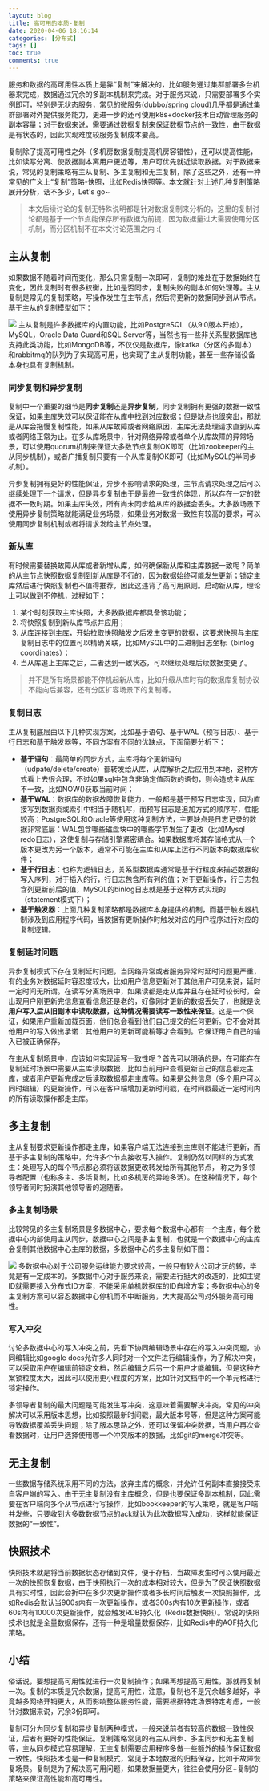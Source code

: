 ```yaml
---
layout: blog
title: 高可用的本质-复制
date: 2020-04-06 18:16:14
categories: [分布式]
tags: []
toc: true
comments: true
---
```


服务和数据的高可用性本质上是靠“复制”来解决的，比如服务通过集群部署多台机器来完成，数据通过冗余的多副本机制来完成。对于服务来说，只需要部署多个实例即可，特别是无状态服务，常见的微服务(dubbo/spring cloud)几乎都是通过集群部署对外提供服务能力，更进一步的还可使用k8s+docker技术自动管理服务的副本容量；对于数据来说，需要通过数据复制来保证数据节点的一致性，由于数据是有状态的，因此实现难度较服务复制成本要高。

复制除了提高可用性之外（多机房数据复制提高机房容错性），还可以提高性能，比如读写分离、使数据副本离用户更近等，用户可优先就近读取数据。对于数据来说，常见的复制策略有主从复制、多主复制和无主复制，除了这些之外，还有一种常见的广义上“复制”策略-快照，比如Redis快照等。本文就针对上述几种复制策略展开分析，话不多少，Let's go~

> 本文后续讨论的复制无特殊说明都是针对数据复制来分析的，这里的复制讨论都是基于一个节点能保存所有数据为前提，因为数据量过大需要使用分区机制，而分区机制不在本文讨论范围之内 :(

## 主从复制

如果数据不随着时间而变化，那么只需复制一次即可，复制的难处在于数据始终在变化，因此复制时有很多权衡，比如是否同步，复制失败的副本如何处理等。主从复制是常见的复制策略，写操作发生在主节点，然后将更新的数据同步到从节点。基于主从的复制模型如下：

![](_image/高可用的本质-复制/image-20191229224426641.png)
主从复制是许多数据库的内置功能，比如PostgreSQL（从9.0版本开始），MySQL，Oracle Data Guard和SQL Server等，当然也有一些非关系型数据库也支持此类功能，比如MongoDB等，不仅仅是数据库，像kafka（分区的多副本）和rabbitmq的队列为了实现高可用，也实现了主从复制功能，甚至一些存储设备本身也具有复制机制。

### 同步复制和异步复制

复制中一个重要的细节是**同步复制**还是**异步复制**，同步复制拥有更强的数据一致性保证，如果主库失效可以保证能在从库中找到对应数据；但是缺点也很突出，那就是从库会拖慢复制性能，如果从库故障或者网络原因，主库无法处理请求直到从库或者网络正常为止。在多从库场景中，针对网络异常或者单个从库故障的异常场景，可以使用quorum机制来保证大多数节点复制OK即可（比如zookeeper的主从同步机制），或者广播复制只要有一个从库复制OK即可（比如MySQL的半同步机制）。

异步复制拥有更好的性能保证，异步不影响请求的处理，主节点请求处理之后可以继续处理下一个请求，但是异步复制由于是最终一致性的体现，所以存在一定的数据不一致时期。如果主库失效，所有尚未同步给从库的数据会丢失。大多数场景下使用异步复制策略就能满足业务场景，如果业务对数据一致性有较高的要求，可以使用同步复制机制或者将请求发给主节点处理。

### 新从库

有时候需要替换故障从库或者新增从库，如何确保新从库和主库数据一致呢？简单的从主节点快照数据复制到新从库是不行的，因为数据始终可能发生更新；锁定主库然后进行快照复制也不值得推荐，因此这违背了高可用原则。启动新从库，理论上可以做到不停机，过程如下：

1. 某个时刻获取主库快照，大多数数据库都具备该功能；
2. 将快照复制到新从库节点并应用；
3. 从库连接到主库，开始拉取快照触发之后发生变更的数据，这要求快照与主库复制日志中的位置可以精确关联，比如MySQL中的⼆进制⽇志坐标（binlog coordinates）；
4. 当从库追上主库之后，二者达到一致状态，可以继续处理后续数据变更了。

> 并不是所有场景都能不停机起新从库，比如升级从库时有的数据库复制协议不能向后兼容，还有分区扩容场景下的复制等。

### 复制日志

主从复制底层由以下几种实现方案，比如基于语句、基于WAL（预写日志）、基于行日志和基于触发器等，不同方案有不同的优缺点，下面简要分析下：

- **基于语句**：最简单的同步方式，主库将每个更新语句（udpate/delete/create）都转发给从库，从库解析之后应用到本地，这种方式看上去很合理，不过如果sql中包含非确定值函数的语句，则会造成主从库不一致，比如NOW()获取当前时间；
- **基于WAL**：数据库的数据故障恢复能力，一般都是基于预写日志实现，因为直接写到数据页或索引中相当于随机写，而预写日志是追加方式的顺序写，性能较高；PostgreSQL和Oracle等使⽤这种复制⽅法，主要缺点是⽇志记录的数据⾮常底层：WAL包含哪些磁盘块中的哪些字节发⽣了更改（比如Mysql redo日志），这使复制与存储引擎紧密耦合。如果数据库将其存储格式从⼀个版本更改为另⼀个版本，通常不可能在主库和从库上运⾏不同版本的数据库软件；
- **基于行日志**：也称为逻辑日志，关系型数据库通常是基于行粒度来描述数据的写入序列，对于插入的行，行日志包含所有列的值；对于更新操作，行日志包含列更新前后的值，MySQL的binlog日志就是基于这种方式实现的（statement模式下）；
- **基于触发器**：上面几种复制策略都是数据库本身提供的机制，而基于触发器机制涉及到应用程序代码，当数据有更新操作时触发对应的用户程序进行对应的复制逻辑。

### 复制延时问题

异步复制模式下存在复制延时问题，当网络异常或者服务异常时延时问题更严重，有的业务对数据延时容忍度较大，比如用户信息更新对于其他用户可见来说，延时一定时间无所谓。在读写分离场景中，如果读都是走从库并且存在延时较长时，会出现用户刚更新完信息查看信息还是老的，好像刚才更新的数据丢失了，也就是说 **⽤户写⼊后从旧副本中读取数据，这种情况需要读写一致性来保证**。这是⼀个保证，如果⽤户重新加载⻚⾯，他们总会看到他们⾃⼰提交的任何更新。它不会对其他⽤户的写⼊做出承诺：其他⽤户的更新可能稍等才会看到。它保证⽤户⾃⼰的输⼊已被正确保存。

在主从复制场景中，应该如何实现读写一致性呢？首先可以明确的是，在可能存在复制延时场景中需要从主库读取数据，比如当前用户查看更新自己的信息都走主库，或者用户更新完成之后读取数据都走主库等。如果是公共信息（多个用户可以同时编辑）的更新操作，可以在客户端增加更新时间戳，在时间戳最近一定时间内的所有读取操作都走主库。

## 多主复制

主从复制要求更新操作都走主库，如果客户端无法连接到主库则不能进行更新，而基于多主复制的策略中，允许多个节点接收写入操作。复制仍然以同样的⽅式发⽣：处理写⼊的每个节点都必须将该数据更改转发给所有其他节点， 称之为多领导者配置（也称多主、多活复制，比如多机房的异地多活）。在这种情况下，每个领导者同时扮演其他领导者的追随者。

### 多主复制场景

比较常见的多主复制场景是多数据中心，要求每个数据中心都有一个主库，每个数据中心内部使用主从同步，数据中心之间是多主复制，也就是一个数据中心的主库会复制其他数据中心主库的数据，多数据中心的多主复制如下图：

![](_image/高可用的本质-复制/image-20191229224449389.png)
多数据中心对于公司服务运维能力要求较高，一般只有较大公司才玩的转，毕竟是有一定成本的。多数据中心对于服务来说，需要进行挺大的改造的，比如主键ID就需要接入分布式ID方案，不能采用单机数据库的ID自增方案；多数据中心的多主复制方案可以容忍数据中心停机而不中断服务，大大提高公司对外服务高可用性。

### 写入冲突

讨论多数据中心的写入冲突之前，先看下协同编辑场景中存在的写入冲突问题，协同编辑比如google docs允许多人同时对一个文件进行编辑操作，为了解决冲突，可以采取用户在编辑前锁定文档，然后编辑之后另一个用户才能编辑，但是这种方案锁粒度太大，因此可以使用更小粒度的方案，比如针对文档中的一个单元格进行锁定操作。

多领导者复制的最⼤问题是可能发⽣写冲突，这意味着需要解决冲突，常见的冲突解决可以采用版本思想，比如按照最新时间戳，最大版本号等，但是这种方案可能导致数据覆盖丢失问题；除了版本思路之外，还可以保留冲突数据，当用户再次查看数据时，让用户选择使用哪一个冲突版本的数据，比如git的merge冲突等。

## 无主复制

⼀些数据存储系统采⽤不同的⽅法，放弃主库的概念，并允许任何副本直接接受来⾃客户端的写⼊。由于无主复制没有主库概念，但是也要保证多副本机制，因此需要在客户端向多个从节点进行写操作，比如bookkeeper的写入策略，就是客户端并发些，只要收到大多数数据节点的ack就认为此次数据写入成功，这样就能保证数据的“一致性”。

## 快照技术

快照技术就是将当前数据状态存储到文件，便于存档，当故障发生时可以使用最近一次的快照恢复数据，由于快照执行一次的成本相对较大，但是为了保证快照数据具有实时性，因此会折中在多少次更新操作或者多长时间后触发一次快照操作，比如Redis会默认当900s内有一次更新操作，或者300s内有10次更新操作，或者60s内有10000次更新操作，就会触发RDB持久化（Redis数据快照）。常说的快照技术也就是全量数据保存，还有一种是增量数据保存，比如Redis中的AOF持久化策略。

## 小结

俗话说，要想提高可用性就进行一次复制操作；如果再想提高可用性，那就再复制一次。复制的本质是冗余数据，提高可用性，注意，复制也不是冗余越多越好，毕竟越多网络开销更大，从而影响整体服务性能，需要根据特定场景特定考虑，一般针对数据来说，冗余3份即可。

复制可分为同步复制和异步复制两种模式，一般来说前者有较高的数据一致性保证，后者有更好的性能保证。复制策略常见的有主从同步、多主同步和无主复制等，主从同步模式容易理解，无主复制需要应用程序多做一些额外的操作保证数据一致性。快照技术也是一种复制模式，常见于本地数据的归档保存，比如于故障恢复场景。复制是为了解决高可用问题，如果数据量更大，往往会使用分区+复制的策略来保证高性能和高可用性。